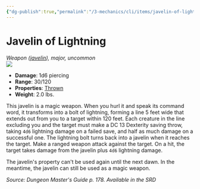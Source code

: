 ```yaml
---
{"dg-publish":true,"permalink":"/3-mechanics/cli/items/javelin-of-lightning/","tags":["ttrpg-cli/compendium/src/5e/dmg","ttrpg-cli/item/rarity/uncommon","ttrpg-cli/item/tier/major","ttrpg-cli/item/weapon/melee","ttrpg-cli/item/weapon/simple"]}
---
```


# Javelin of Lightning
*Weapon ([javelin](3-Mechanics/CLI/items/javelin.md)), major, uncommon*  
![](3-Mechanics/CLI/items/img/javelin-of-lightning.webp#right)

- **Damage**: 1d6 piercing
- **Range**: 30/120
- **Properties**: [Thrown](3-Mechanics/CLI/rules/item-properties.md#Thrown)
- **Weight**: 2.0 lbs.

This javelin is a magic weapon. When you hurl it and speak its command word, it transforms into a bolt of lightning, forming a line 5 feet wide that extends out from you to a target within 120 feet. Each creature in the line excluding you and the target must make a DC 13 Dexterity saving throw, taking `4d6` lightning damage on a failed save, and half as much damage on a successful one. The lightning bolt turns back into a javelin when it reaches the target. Make a ranged weapon attack against the target. On a hit, the target takes damage from the javelin plus `4d6` lightning damage.

The javelin's property can't be used again until the next dawn. In the meantime, the javelin can still be used as a magic weapon.

*Source: Dungeon Master's Guide p. 178. Available in the <span title='Systems Reference Document (5.1)'>SRD</span>*